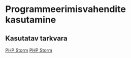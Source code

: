 # Programmeerimisvahendite kasutamine
## Kasutatav tarkvara
[PHP Storm](https://www.jetbrains.com/phpstorm/?fromMenu)
[PHP Storm](https://www.jetbrains.com/phpstorm/?fromMenu)
